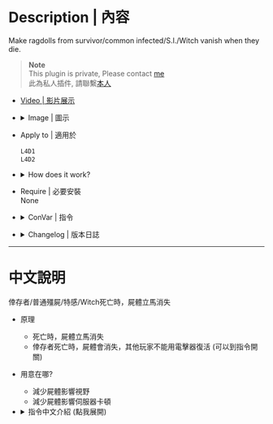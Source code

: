 # Description | 內容
Make ragdolls from survivor/common infected/S.I./Witch vanish when they die.

> __Note__ <br/>
This plugin is private, Please contact [me](https://github.com/fbef0102/Game-Private_Plugin#私人插件列表-private-plugins-list)<br/>
此為私人插件, 請聯繫[本人](https://github.com/fbef0102/Game-Private_Plugin#私人插件列表-private-plugins-list)

* [Video | 影片展示](https://youtu.be/QJX4RjQ50Sk)

* <details><summary>Image | 圖示</summary>

	<br/>![l4d_ragdoll_vanish_1](image/l4d_ragdoll_vanish_1.gif)
	<br/>![l4d_ragdoll_vanish_2](image/l4d_ragdoll_vanish_2.gif)
	<br/>![l4d_ragdoll_vanish_3](image/l4d_ragdoll_vanish_3.gif)
	<br/>![l4d_ragdoll_vanish_4](image/l4d_ragdoll_vanish_4.gif)
	<br/>![l4d_ragdoll_vanish_5](image/l4d_ragdoll_vanish_5.gif)
</details>

* Apply to | 適用於
	```
	L4D1 
	L4D2
	```

* <details><summary>How does it work?</summary>

	* Ragdolls vanish when they die.
	* Survivors' death model vanish when they die, other players can not use defibrillator ro revive dead player
		* You can disable in cvars
	* Decrease server performance cost for dead bodies
</details>

* Require | 必要安裝
<br/>None

* <details><summary>ConVar | 指令</summary>

	* cfg/sourcemod/l4d_ragdoll_vanish.cfg
		```php
		// 0=Plugin off, 1=Plugin on.
		l4d_ragdoll_vanish_enable "1"

		// If 1, remove survivor death model.
		// (Fade slowly and vanish) Can't use defibrillator ro revive dead player in l4d2
		l4d_ragdoll_vanish_survivor_death_model "0"

		// 1=All ragdolls fade (witch, common, special infected, tank) (Can't adjust by each cvar)
		// 0=All ragdolls instantly vanish (adjust by each cvar)
		l4d_ragdoll_vanish_fade_instead "0"

		// If 1, remove common infected dead body.
		// (Instantly vanish)
		l4d_ragdoll_vanish_common_infected "1"

		// If 1, remove witch dead body.
		// (Instantly vanish)
		l4d_ragdoll_vanish_witch "0"

		// (L4D2) remove Which zombie class dead body, 0=None, 1=Smoker, =Boomer, 4=Hunter, 8=Spitter, 16=Jockey, 32=Charger, 64=Tank. Add numbers together. (127=All)
		// (Instantly vanish)
		l4d_ragdoll_vanish_infected_class "127"

		// (L4D1) clear Which zombie class dead body, 0=None, 1=Smoker, 2=Boomer, 4=Hunter, 8=Tank. Add numbers together. (15=All)
		// (Instantly vanish)
		l4d_ragdoll_vanish_infected_class "15"
		```
</details>

* <details><summary>Changelog | 版本日誌</summary>

	* v1.1h (2025-2-17)
		* Update cvars

	* v1.0h (2024-12-15)
		* Add cvars
		* Add S.I./Tank/Witch/Survivor

	* v1.1
		* [From SirPlease/L4D2-Competitive-Rework](https://github.com/SirPlease/L4D2-Competitive-Rework/blob/master/addons/sourcemod/scripting/l4d_common_ragdolls_be_gone.sp)
</details>

- - - -
# 中文說明
倖存者/普通殭屍/特感/Witch死亡時，屍體立馬消失

* 原理
	* 死亡時，屍體立馬消失
	* 倖存者死亡時，屍體會消失，其他玩家不能用電擊器復活 (可以到指令開關)

* 用意在哪?
	* 減少屍體影響視野
	* 減少屍體影響伺服器卡頓

* <details><summary>指令中文介紹 (點我展開)</summary>

	* cfg/sourcemod/l4d_ragdoll_vanish.cfg
		```php
		// 0=關閉插件, 1=啟動插件
		l4d_ragdoll_vanish_enable "1"

		// 為1時，倖存者死亡時，屍體會消失
		// (緩慢消失) 其他玩家不能用電擊器復活
		l4d_ragdoll_vanish_survivor_death_model "0"

		// 1=所有屍體緩慢消失 (Witch, 普通感染者, 特感, Tank) (不能分別調整指令開關)
		// 0=所有屍體瞬間消失 (可以分別調整指令)
		l4d_ragdoll_vanish_fade_instead "0"

		// 為1時，普通感染者死亡時，屍體會消失
		// (瞬間消失)
		l4d_ragdoll_vanish_common_infected "1"

		// 為1時，Witch死亡時，屍體會消失
		// (瞬間消失)
		l4d_ragdoll_vanish_witch "0"

		// (L4D2) 哪些特感死亡時，屍體會消失, 0=無, 1=Smoker, =Boomer, 4=Hunter, 8=Spitter, 16=Jockey, 32=Charger, 64=Tank. 請將數字相加. (127=全部)
		// (瞬間消失)
		l4d_ragdoll_vanish_infected_class "127"

		// (L4D1) 哪些特感死亡時，屍體會消失, 0=None, 1=Smoker, 2=Boomer, 4=Hunter, 8=Tank. Add numbers together. (15=全部)
		// (瞬間消失)
		l4d_ragdoll_vanish_infected_class "15"
		```
</details>
